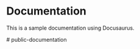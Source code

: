 # Documentation

This is a sample documentation using Docusaurus.

#   p u b l i c - d o c u m e n t a t i o n  
 